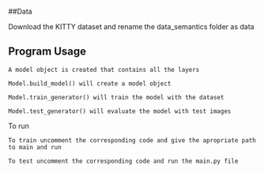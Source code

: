 

##Data


Download the KITTY dataset and rename the data_semantics folder as data
## Program Usage



```
A model object is created that contains all the layers

Model.build_model() will create a model object

Model.train_generator() will train the model with the dataset

Model.test_generator() will evaluate the model with test images

```
To run

```
To train uncomment the corresponding code and give the apropriate path to main and run

To test uncomment the corresponding code and run the main.py file

```
